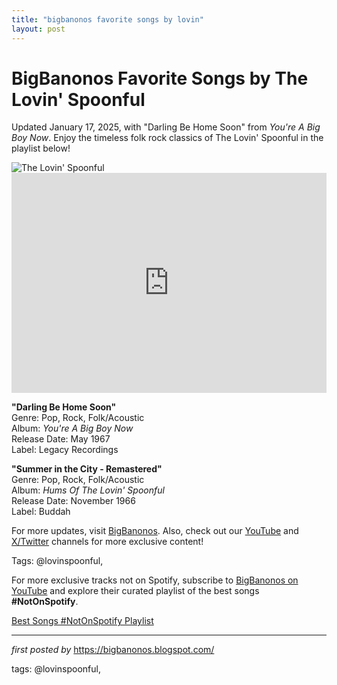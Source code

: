 ```yaml
---
title: "bigbanonos favorite songs by lovin"
layout: post
---
```

<!-- Title of the Post -->
<h1 >BigBanonos Favorite Songs by The Lovin' Spoonful</h1> <!-- Introductory Text -->
<p >Updated January 17, 2025, with "Darling Be Home Soon" from <em>You're A Big Boy Now</em>. Enjoy the timeless folk rock classics of The Lovin' Spoonful in the playlist below!</p> <!-- Featured Image -->
<div > <img src="https://m.media-amazon.com/images/I/71Nyy1UHgbL._UF1000,1000_QL80_.jpg" alt="The Lovin' Spoonful" />
</div> <!-- Spotify Embed -->
<div > <iframe src="https://open.spotify.com/embed/playlist/114ul9fEb3TBwAfDn5cee7?utm_source=generator" width="100%" height="352" frameborder="0" allowfullscreen="" allow="autoplay; clipboard-write; encrypted-media; fullscreen; picture-in-picture" loading="lazy"></iframe>
</div> <!-- Song Information -->
<div > <p><strong>"Darling Be Home Soon"</strong><br> Genre: Pop, Rock, Folk/Acoustic<br> Album: <em>You're A Big Boy Now</em><br> Release Date: May 1967<br> Label: Legacy Recordings</p> <p><strong>"Summer in the City - Remastered"</strong><br> Genre: Pop, Rock, Folk/Acoustic<br> Album: <em>Hums Of The Lovin' Spoonful</em><br> Release Date: November 1966<br> Label: Buddah</p>
</div> <!-- Footer Links -->
<div > <p>For more updates, visit <a href="https://bigbanonos.blogspot.com/" target="_blank">BigBanonos</a>. Also, check out our <a href="https://www.youtube.com/@BigBanonos" target="_blank">YouTube</a> and <a href="https://x.com/bigbanonos" target="_blank">X/Twitter</a> channels for more exclusive content!</p>
</div> <!-- Tags -->
<p >Tags: @lovinspoonful,</p>


<!--Subscribe and Playlist Links-->
<div>
    <p>For more exclusive tracks not on Spotify, subscribe to <a href="https://www.youtube.com/@BigBanonos" target="_blank">BigBanonos on YouTube</a> and explore their curated playlist of the best songs <strong>#NotOnSpotify</strong>.</p>
    <p><a href="https://www.youtube.com/playlist?list=PLtuNtuTatqI0kFahUCbtbfenC_ET5O_tr" target="_blank">Best Songs #NotOnSpotify Playlist<br /></a></p></div>

<hr />

<p><em>first posted by</em> <a href="https://bigbanonos.blogspot.com/" rel="noopener" target="_new">https://bigbanonos.blogspot.com/</a></p>

<p>tags: @lovinspoonful,</p>
